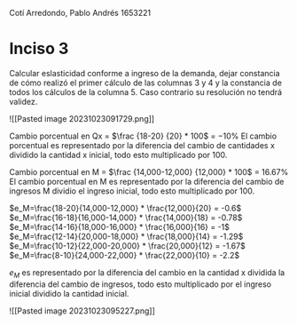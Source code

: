 Cotí Arredondo, Pablo Andrés
1653221
# Inciso 3
Calcular eslasticidad conforme a ingreso de la demanda, dejar constancia de cómo realizó el primer cálculo de las columnas 3 y 4 y la constancia de todos los cálculos de la columna 5. Caso contrario su resolución no tendrá validez.

![[Pasted image 20231023091729.png]]

Cambio porcentual en Qx =  $\frac {18-20} {20} * 100$ = $-10$%
El cambio porcentual es representado por la diferencia del cambio de cantidades x dividido la cantidad x inicial, todo esto multiplicado por 100.

Cambio porcentual en M = $\frac {14,000-12,000} {12,000} * 100$ = $16.67$%
El cambio porcentual en M es representado por la diferencia del cambio de ingresos M dividio el ingreso inicial, todo esto multiplicado por 100.

$e_M=\frac{18-20}{14,000-12,000} * \frac{12,000}{20} = -0.6$
$e_M=\frac{16-18}{16,000-14,000} * \frac{14,000}{18} = -0.78$
$e_M=\frac{14-16}{18,000-16,000} * \frac{16,000}{16} = -1$
$e_M=\frac{12-14}{20,000-18,000} * \frac{18,000}{14} = -1.29$
$e_M=\frac{10-12}{22,000-20,000} * \frac{20,000}{12} = -1.67$
$e_M=\frac{8-10}{24,000-22,000} * \frac{22,000}{10} = -2.2$

$e_M$ es representado por la diferencia del cambio en la cantidad x dividida la diferencia del cambio de ingresos, todo esto multiplicado por el ingreso inicial dividido la cantidad inicial.

![[Pasted image 20231023095227.png]]

